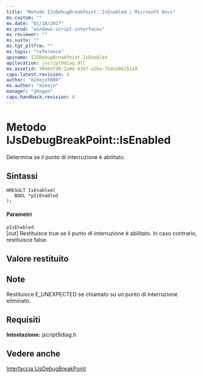 ```yaml
---
title: "Metodo IJsDebugBreakPoint::IsEnabled | Microsoft Docs"
ms.custom: ""
ms.date: "01/18/2017"
ms.prod: "windows-script-interfaces"
ms.reviewer: ""
ms.suite: ""
ms.tgt_pltfrm: ""
ms.topic: "reference"
apiname: IJSDebugBreakPoint.IsEnabled
apilocation: jscript9diag.dll
ms.assetid: 39b63f49-2a0d-41b7-a2ba-75dcb06251a9
caps.latest.revision: 4
author: "mikejo5000"
ms.author: "mikejo"
manager: "ghogen"
caps.handback.revision: 4
---
```

# Metodo IJsDebugBreakPoint::IsEnabled
Determina se il punto di interruzione è abilitato.  
  
## Sintassi  
  
```  
HRESULT IsEnabled(  
   BOOL *pIsEnabled  
);  
```  
  
#### Parametri  
 `pIsEnabled`  
 \[out\] Restituisce true se il punto di interruzione è abilitato. In caso contrario, restituisce false.  
  
## Valore restituito  
  
## Note  
 Restituisce E\_UNEXPECTED se chiamato su un punto di interruzione eliminato.  
  
## Requisiti  
 **Intestazione:** jscript9diag.h  
  
## Vedere anche  
 [Interfaccia IJsDebugBreakPoint](../../winscript/reference/ijsdebugbreakpoint-interface.md)